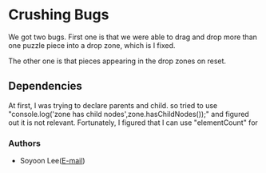 # Crushing Bugs

We got two bugs. First one is that we were able to drag and drop
more than one puzzle piece into a drop zone, which is I fixed.

The other one is that pieces appearing in the drop zones on reset.  



## Dependencies
At first, I was trying to declare parents and child. so tried to use "console.log('zone has child nodes',zone.hasChildNodes());" and figured out it is not relevant.
Fortunately, I figured that I can use "elementCount" for 



### Authors



* Soyoon Lee([E-mail]("s_lee77176@fanshaweonline.ca"))
